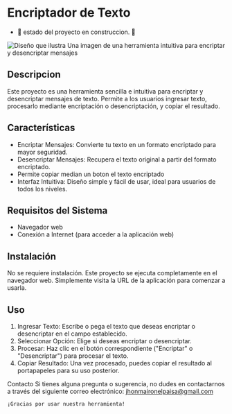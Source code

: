 <h1>Encriptador de Texto</h1>

- :construction: estado del proyecto en construccion. :construction:


![Diseño que ilustra Una imagen de una herramienta intuitiva para encriptar y desencriptar mensajes ](https://github.com/user-attachments/assets/5a2e85c3-f453-421a-902f-265889b6c0db)


## Descripcion 

Este proyecto es una herramienta sencilla e intuitiva para encriptar y desencriptar mensajes de texto. Permite a los usuarios ingresar texto, procesarlo mediante encriptación o desencriptación, y copiar el resultado.

## Características

- Encriptar Mensajes: Convierte tu texto en un formato encriptado para mayor seguridad.
- Desencriptar Mensajes: Recupera el texto original a partir del formato encriptado.
- Permite copiar median un boton el texto encriptado
- Interfaz Intuitiva: Diseño simple y fácil de usar, ideal para usuarios de todos los niveles.

## Requisitos del Sistema
- Navegador web
- Conexión a Internet (para acceder a la aplicación web)

  
## Instalación
No se requiere instalación. Este proyecto se ejecuta completamente en el navegador web. Simplemente visita la URL de la aplicación para comenzar a usarla.

## Uso
  1. Ingresar Texto: Escribe o pega el texto que deseas encriptar o desencriptar en el campo establecido.
  2. Seleccionar Opción: Elige si deseas encriptar o desencriptar.
  3. Procesar: Haz clic en el botón correspondiente ("Encriptar" o "Desencriptar") para procesar el texto.
  4. Copiar Resultado: Una vez procesado, puedes copiar el resultado al portapapeles para su uso posterior.

Contacto
Si tienes alguna pregunta o sugerencia, no dudes en contactarnos a través del siguiente correo electrónico: jhonmaironelpaisa@gmail.com

```¡Gracias por usar nuestra herramienta!```

  

